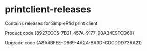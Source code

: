 # printclient-releases
Contains releases for SimpleRfid print client

Product code {8927ECC5-7B21-457A-9177-00A34E9FCD69}

Upgrade code {A8A4BFEE-D869-4A2A-BA3D-CDCDDD73AA21}
